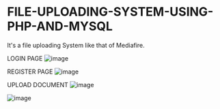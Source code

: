 # FILE-UPLOADING-SYSTEM-USING-PHP-AND-MYSQL
It's a file uploading System like that of Mediafire.

LOGIN PAGE
![image](https://github.com/sr-divya/FILE-UPLOADING-SYSTEM-USING-PHP-AND-MYSQL/assets/126344404/88f46bfa-f695-41df-bc85-a8cdf7713e69)

REGISTER PAGE
![image](https://github.com/sr-divya/FILE-UPLOADING-SYSTEM-USING-PHP-AND-MYSQL/assets/126344404/dc8e6b2c-cb5a-4aa9-8e5c-61a2dea5839b)

UPLOAD DOCUMENT
![image](https://github.com/sr-divya/FILE-UPLOADING-SYSTEM-USING-PHP-AND-MYSQL/assets/126344404/bd5933e4-5947-40c9-a191-b9e1a46080d3)

![image](https://github.com/sr-divya/FILE-UPLOADING-SYSTEM-USING-PHP-AND-MYSQL/assets/126344404/4649d725-893b-4162-b65c-c897971da8c7)

